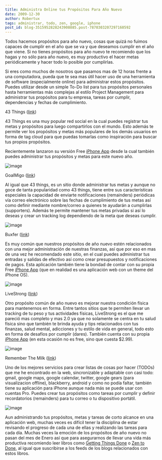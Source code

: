```yaml
---
title: Administra Online tus Propósitos Para Año Nuevo
date: 2009-12-30
author: Robertux
tags: administrar, todo, zen, google, iphone
post_id: blog-3515952828243908885.post-7870303207297160592
---
```


Todos hacemos propósitos para año nuevo, cosas que quizá no fuimos capaces de cumplir en el año que se va y que deseamos cumplir en el año que viene. Si no tienes propósitos para año nuevo te recomiendo que los hagas y no sólo para año nuevo, es muy productivo el hacer metas periódicamente y hacer todo lo posible por cumplirlas.

Si eres como muchos de nosotros que pasamos mas de 12 horas frente a una computadora, pueda que te sea mas útil hacer uso de una herramienta de software (especialmente online) para administrar estos propósitos. Puedes utilizar desde un simple To-Do list para tus propósitos personales hasta herramientas más complejas al estilo Project Management para administrar tus propósitos para tu empresa, tareas por cumplir, dependencias y fechas de cumplimiento.

43 Things ([link](https://www.43things.com/))

43 Things es una muy popular red social en la cual puedes registrar tus metas y propósitos para luego compartirlos con el mundo. Esto además te permite ver los propósitos y metas más populares de los demás usuarios en forma de tag cloud para que puedas tomarlas como inspiración para buscar tus propios propósitos.

Recientemente lanzaron su versión Free [iPhone App](https://br.43things.com/resolutions/iphone) desde la cual también puedes administrar tus propósitos y metas para este nuevo año.

![image](https://docs.google.com/File?id=djh57d7_27fjzvcpdg_b)  

GoalMigo ([link](https://www.goalmigo.com/))

Al igual que 43 things, es un sitio donde administrar tus metas y aunque no goce de tanta popularidad como 43 things, tiene entre sus características especiales la capacidad de enviarte notificaciones (remainders) periódicas vía correo electrónico sobre las fechas de cumplimiento de tus metas así como definir mediante nombre/correo a quienes te ayudarán a cumplirlas (supporters). Además te permite mantener tus metas privadas si así lo deseas y crear un tracking log dependiendo de la meta que deseas cumplir.

![image](https://docs.google.com/File?id=djh57d7_28fs3wzxfj_b)  

Buxfer ([link](https://www.buxfer.com/))

Es muy común que nuestros propósitos de año nuevo estén relacionados con una mejor administración de nuestras finanzas, así que por eso en mas de una vez he recomendado este sitio, en el cual puedes administrar tus entradas y salidas de efectivo así como crear presupuestos y notificaciones de pagos. Esta aplicación también tiene la bondad de contar con su propia Free [iPhone App](https://www.buxfer.com/iphone/#_login-form-7-tab) (que en realidad es una aplicación web con un theme del iPhone OS).

![image](https://docs.google.com/File?id=djh57d7_30gx5f5tdx_b)  

LiveStrong ([link](https://www.livestrong.com/))

Otro propósito común de año nuevo es mejorar nuestra condición física para mantenernos en forma. Entre tantos sitios que te permiten llevar un tracking de tu peso y tus actividades físicas, LiveStrong es el que me pareció mas completo y mas 2.0 ya que no solamente se centra en tu salud física sino que también te brinda ayuda y tips relacionados con tus finanzas, salud mental, adicciones y tu estilo de vida en general, todo esto en forma de desafíos por cumplir (dares). También cuenta con su propia [iPhone App](https://www.livestrong.com/thedailyplate/iphone-calorie-tracker/) (en esta ocasión no es free, sino que cuesta $2.99).

![image](https://docs.google.com/File?id=djh57d7_29cm7q7td8_b)  

Remember The Milk ([link](https://www.rememberthemilk.com/))

Uno de los mejores servicios para crear listas de cosas por hacer (TODOs) que me he encontrado en la web, sincronizable y adaptable con casi todo: gmail, google maps, google calendar, twitter, google gears (para visualizacion offline), blackberry, android y como no podía faltar, también tiene su aplicación para iPhone aunque nada más se puede usar con cuentas Pro. Puedes crear tus propósitos como tareas por cumplir y definir recordatorios (remainders) para tu correo o tu dispositivo portátil.

![image](https://docs.google.com/File?id=djh57d7_319s35gfcm_b)  

Aun administrando tus propósitos, metas y tareas de corto alcance en una aplicación web, muchas veces es difícil tener la disciplina de estar revisando el progreso de cada una de ellas y realizando las tareas para cada día. Muchas veces la emoción de los propósitos de año nuevo no pasan del mes de Enero así que para asegurarnos de llevar una vida más productiva recomiendo leer libros como [Getting Things Done](https://www.amazon.com/Getting-Things-Done-Stress-Free-Productivity/dp/0142000280) o [Zen to Done](https://www.amazon.com/Zen-Done-Ultimate-mple-Productivity/dp/1438258488/ref=sr_1_1?ie=UTF8&s=books&qid=1261855933&sr=1-1), al igual que suscribirse a los feeds de los blogs relacionados con estos libros.